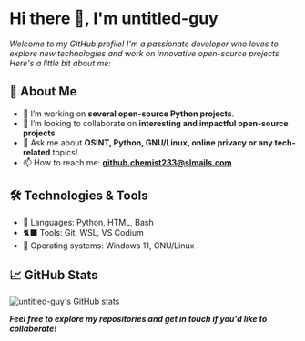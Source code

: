 # Hi there 👋, **I'm untitled-guy**

*Welcome to my GitHub profile! I'm a passionate developer who loves to explore new technologies and work on innovative open-source projects. Here's a little bit about me:*

## 🚀 About Me
- 🔭 I’m working on **several open-source Python projects**.
- 👯 I’m looking to collaborate on **interesting and impactful open-source projects**.
- 💬 Ask me about **OSINT, Python, GNU/Linux, online privacy or any tech-related** topics!
- 📫 How to reach me: **github.chemist233@slmails.com**

## 🛠️ Technologies & Tools
- 🐍 Languages: Python, HTML, Bash
- 🐈‍⬛ Tools: Git, WSL, VS Codium
- 🐧 Operating systems: Windows 11, GNU/Linux

## 📈 GitHub Stats
![untitled-guy's GitHub stats](https://github-readme-stats.vercel.app/api?username=untitled-guy&show_icons=true&theme=radical)

***Feel free to explore my repositories and get in touch if you'd like to collaborate!***
